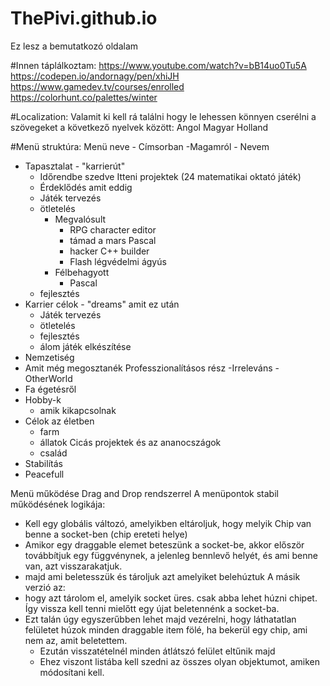 # ThePivi.github.io
Ez lesz a bemutatkozó oldalam

#Innen táplálkoztam:
https://www.youtube.com/watch?v=bB14uo0Tu5A
https://codepen.io/andornagy/pen/xhiJH
https://www.gamedev.tv/courses/enrolled
https://colorhunt.co/palettes/winter

#Localization:
Valamit ki kell rá találni hogy le lehessen könnyen cserélni a szövegeket a következő nyelvek között:
Angol
Magyar
Holland

#Menü struktúra:
Menü neve - Címsorban
-Magamról - Nevem
  - Tapasztalat - "karrierút"
    - Időrendbe szedve
    Itteni projektek
      (24 matematikai oktató játék)
    - Érdeklődés
    amit eddig
    - Játék tervezés
    - ötletelés
      - Megvalósult
        - RPG character editor
        - támad a mars Pascal
        - hacker C++ builder
        - Flash légvédelmi ágyús
      - Félbehagyott
        - Pascal
    - fejlesztés
  - Karrier célok - "dreams"
    amit ez után
    - Játék tervezés
    - ötletelés
    - fejlesztés
    - álom játék elkészítése
  - Nemzetiség
  - Amit még megosztanék
  Professzionalításos rész
-Irreleváns - OtherWorld
  - Fa égetésről
  - Hobby-k
    - amik kikapcsolnak
  - Célok az életben
    - farm
    - állatok
    Cicás projektek és az ananocszágok
    - család
  - Stabilítás
  - Peacefull

Menü működése Drag and Drop rendszerrel
 A menüpontok stabil működésének logikája:
  - Kell egy globális változó, amelyikben eltároljuk, hogy melyik Chip van benne a socket-ben (chip ereteti helye)
  - Amikor egy draggable elemet beteszünk a socket-be, akkor először továbbítjuk egy függvénynek, a jelenleg bennlevő helyét, és ami benne van, azt visszarakatjuk.
  - majd ami beletesszük és tároljuk azt amelyiket belehúztuk
 A másik verzió az:
  - hogy azt tárolom el, amelyik socket üres. csak abba lehet húzni chipet. Így vissza kell tenni mielőtt egy újat beletennénk a socket-ba.
  - Ezt talán úgy egyszerűbben lehet majd vezérelni, hogy láthatatlan felületet húzok minden draggable item fölé, ha bekerül egy chip, ami nem az, amit beletettem.
    - Ezután visszatételnél minden átlátszó felület eltűnik majd
    - Ehez viszont listába kell szedni az összes olyan objektumot, amiken módosítani kell.
